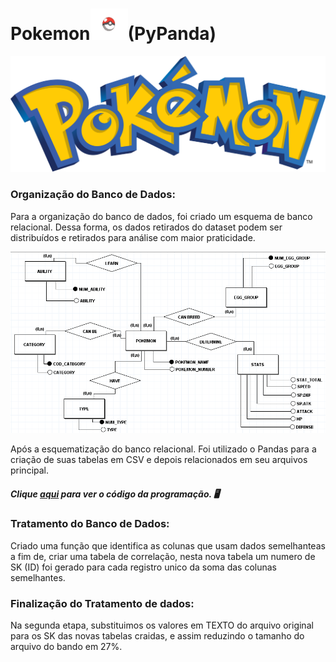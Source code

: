 # Pokemon<img src = "../imagens/pokebola.png" height = 50 width = 60>(PyPanda) 

<img src = "../imagens/pokemon.png">

### Organização do Banco de Dados:

 Para a organização do banco de dados, foi criado um esquema de banco relacional. Dessa forma, os dados retirados do dataset podem ser distribuídos e retirados para análise com maior praticidade.

 <img src = "../imagens/banco_teste.png">

 Após a esquematização do banco relacional. Foi utilizado o Pandas para a criação de suas tabelas em CSV e depois relacionados em seu arquivos principal.

 ##### Clique [aqui](../cod_programacao/T_Pokemon.ipynb) para ver o código da programação. 🖥️

 ### Tratamento do Banco de Dados:

Criado uma função que identifica as colunas que usam dados semelhanteas a fim de, criar uma tabela de correlação, nesta nova tabela um numero de SK (ID) foi gerado para cada registro unico da soma das colunas semelhantes.

 ### Finalização do Tratamento de dados:

 Na segunda etapa, substituimos os valores em TEXTO do arquivo original para os SK das novas tabelas craidas, e assim reduzindo o tamanho do arquivo do bando em 27%.


